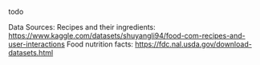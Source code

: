 todo


Data Sources:
Recipes and their ingredients: https://www.kaggle.com/datasets/shuyangli94/food-com-recipes-and-user-interactions
Food nutrition facts: https://fdc.nal.usda.gov/download-datasets.html